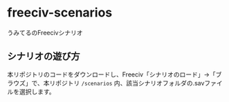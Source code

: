# freeciv-scenarios
うみてるのFreecivシナリオ
## シナリオの遊び方
本リポジトリのコードをダウンロードし、Freeciv「シナリオのロード」→「ブラウズ」で、本リポジトリ `/scenarios` 内、該当シナリオフォルダの.savファイルを選択します。
